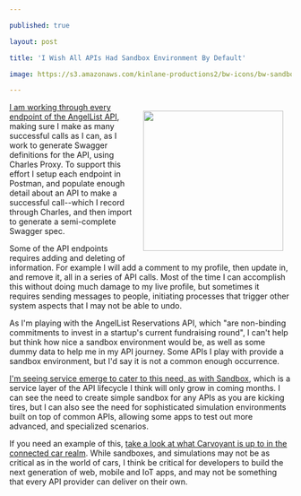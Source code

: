---
published: true
layout: post
title: 'I Wish All APIs Had Sandbox Environment By Default'
image: https://s3.amazonaws.com/kinlane-productions2/bw-icons/bw-sandbox.png
---

<p><img style="padding: 15px;" src="https://s3.amazonaws.com/kinlane-productions2/bw-icons/bw-sandbox.png" alt="" width="250" align="right" />
<p><a href="https://angel.co/api">I am working through every endpoint of the AngelList API</a>, making sure I make as many successful calls as I can, as I work to generate Swagger definitions for the API, using Charles Proxy. To support this effort I setup each endpoint in Postman, and populate enough detail about an API to make a successful call--which I record through Charles, and then import to generate a semi-complete Swagger spec.
<p>Some of the API endpoints requires adding and deleting of information. For example I will add a comment to my profile, then update in, and remove it, all in a series of API calls. Most of the time I can accomplish this without doing much damage to my live profile, but sometimes it requires sending messages to people, initiating processes that trigger other system aspects that I may not be able to undo.
<p>As I'm playing with the AngelList Reservations API, which&nbsp;"are non-binding commitments to invest in a startup's current fundraising round", I can't help but think how nice a sandbox environment would be, as well as some dummy data to help me in my API journey. Some APIs I play with provide a sandbox environment, but I'd say it is not a common enough occurrence.&nbsp;
<p><a href="https://getsandbox.com/">I'm seeing service emerge to cater to this need, as with Sandbox</a>, which is a service layer of the API lifecycle I think will only grow in coming months. I can see the need to create simple sandbox for any APIs as you are kicking tires, but I can also see the need for sophisticated simulation environments built on top of common APIs, allowing some apps to test out more advanced, and specialized scenarios.
<p>If you need an example of this, <a href="https://www.carvoyant.com/">take a look at what Carvoyant is up to in the connected car realm</a>. While sandboxes, and simulations may not be as critical as in the world of cars, I think be critical for developers to build the next generation of web, mobile and IoT apps, and may not be something that every API provider can deliver on their own.

